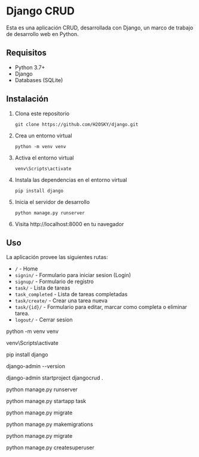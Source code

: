 # Django CRUD

Esta es una aplicación CRUD, desarrollada con Django, un marco de trabajo de desarrollo web en Python.

## Requisitos

- Python 3.7+
- Django
- Databases (SQLite)

## Instalación

1. Clona este repositorio
    ```
    git clone https://github.com/H2OSKY/django.git

    ```

2. Crea un entorno virtual
    ```
    python -m venv venv

    ```
3. Activa el entorno virtual
    ```
    venv\Scripts\activate

    ```
4. Instala las dependencias en el entorno virtual
    ```
    pip install django

    ```
5. Inicia el servidor de desarrollo
    ```
    python manage.py runserver
    ```

6. Visita http://localhost:8000 en tu navegador  

## Uso

La aplicación provee las siguientes rutas:  

- `/` - Home
- `signin/` - Formulario para iniciar sesion (Login)
- `signup/` - Formulario de registro
- `task/` - Lista de tareas
- `task_completed` - Lista de tareas completadas
- `task/create/` - Crear una tarea nueva
- `task/{id}/` - Formulario  para editar, marcar como completa o eliminar tarea.
- `logout/` - Cerrar sesion

python -m venv venv

venv\Scripts\activate

pip install django

django-admin --version

django-admin startproject djangocrud .

python manage.py runserver

python manage.py startapp task

python manage.py migrate

python manage.py makemigrations

python manage.py migrate

python manage.py createsuperuser
